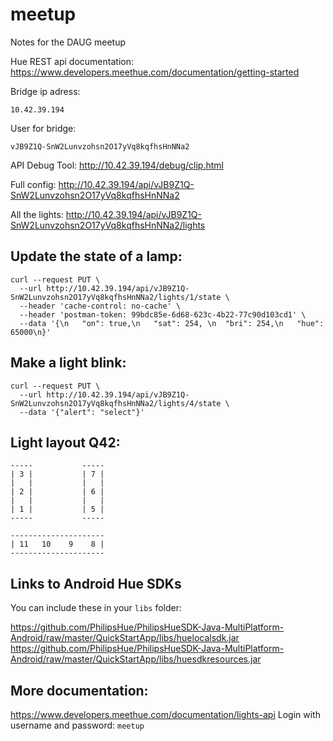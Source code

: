 # meetup
Notes for the DAUG meetup

Hue REST api documentation: https://www.developers.meethue.com/documentation/getting-started

Bridge ip adress:

    10.42.39.194

User for bridge:

    vJB9Z1Q-SnW2Lunvzohsn2O17yVq8kqfhsHnNNa2

API Debug Tool: http://10.42.39.194/debug/clip.html

Full config: http://10.42.39.194/api/vJB9Z1Q-SnW2Lunvzohsn2O17yVq8kqfhsHnNNa2

All the lights: http://10.42.39.194/api/vJB9Z1Q-SnW2Lunvzohsn2O17yVq8kqfhsHnNNa2/lights

## Update the state of a lamp:
    curl --request PUT \
      --url http://10.42.39.194/api/vJB9Z1Q-SnW2Lunvzohsn2O17yVq8kqfhsHnNNa2/lights/1/state \
      --header 'cache-control: no-cache' \
      --header 'postman-token: 99bdc85e-6d68-623c-4b22-77c90d103cd1' \
      --data '{\n	"on": true,\n	"sat": 254, \n	"bri": 254,\n	"hue": 65000\n}'
      
## Make a light blink:
    curl --request PUT \
      --url http://10.42.39.194/api/vJB9Z1Q-SnW2Lunvzohsn2O17yVq8kqfhsHnNNa2/lights/4/state \
      --data '{"alert": "select"}'

## Light layout Q42:
    -----           -----
    | 3 |           | 7 |
    |   |           |   |
    | 2 |           | 6 |
    |   |           |   |
    | 1 |           | 5 |
    -----           -----

    ---------------------
    | 11   10    9    8 |
    ---------------------

## Links to Android Hue SDKs
You can include these in your `libs` folder:

https://github.com/PhilipsHue/PhilipsHueSDK-Java-MultiPlatform-Android/raw/master/QuickStartApp/libs/huelocalsdk.jar
https://github.com/PhilipsHue/PhilipsHueSDK-Java-MultiPlatform-Android/raw/master/QuickStartApp/libs/huesdkresources.jar

## More documentation:
https://www.developers.meethue.com/documentation/lights-api
Login with username and password: `meetup`

